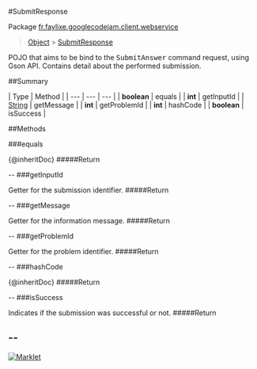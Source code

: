 #SubmitResponse

Package [fr.faylixe.googlecodejam.client.webservice](README.md)<br>
> [Object](../../../../java/lang/Object.md) > [SubmitResponse](SubmitResponse.md)

<p>POJO that aims to be bind to the <tt>SubmitAnswer</tt>
 command request, using Gson API. Contains detail about
 the performed submission.</p>

##Summary


| Type | Method |
| --- | --- | --- |
| **boolean** | equals |
| **int** | getInputId |
| [String](../../../../java/lang/String.md) | getMessage |
| **int** | getProblemId |
| **int** | hashCode |
| **boolean** | isSuccess |

##Methods

###equals


{@inheritDoc}
#####Return



--
###getInputId


Getter for the submission identifier.
#####Return



--
###getMessage


Getter for the information message.
#####Return



--
###getProblemId


Getter for the problem identifier.
#####Return



--
###hashCode


{@inheritDoc}
#####Return



--
###isSuccess


Indicates if the submission was successful or not.
#####Return



--
---
[![Marklet](https://img.shields.io/badge/Generated%20by-Marklet-green.svg)](https://github.com/Faylixe/marklet)